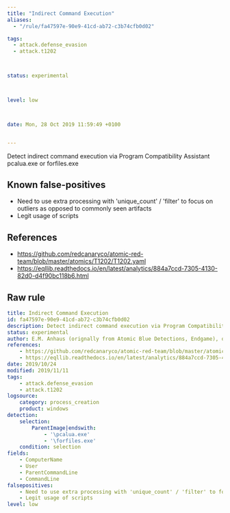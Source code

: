 ```yaml
---
title: "Indirect Command Execution"
aliases:
  - "/rule/fa47597e-90e9-41cd-ab72-c3b74cfb0d02"

tags:
  - attack.defense_evasion
  - attack.t1202



status: experimental



level: low



date: Mon, 28 Oct 2019 11:59:49 +0100


---
```


Detect indirect command execution via Program Compatibility Assistant pcalua.exe or forfiles.exe

<!--more-->


## Known false-positives

* Need to use extra processing with 'unique_count' / 'filter' to focus on outliers as opposed to commonly seen artifacts
* Legit usage of scripts



## References

* https://github.com/redcanaryco/atomic-red-team/blob/master/atomics/T1202/T1202.yaml
* https://eqllib.readthedocs.io/en/latest/analytics/884a7ccd-7305-4130-82d0-d4f90bc118b6.html


## Raw rule
```yaml
title: Indirect Command Execution
id: fa47597e-90e9-41cd-ab72-c3b74cfb0d02
description: Detect indirect command execution via Program Compatibility Assistant pcalua.exe or forfiles.exe
status: experimental
author: E.M. Anhaus (orignally from Atomic Blue Detections, Endgame), oscd.community
references:
    - https://github.com/redcanaryco/atomic-red-team/blob/master/atomics/T1202/T1202.yaml
    - https://eqllib.readthedocs.io/en/latest/analytics/884a7ccd-7305-4130-82d0-d4f90bc118b6.html
date: 2019/10/24
modified: 2019/11/11
tags:
    - attack.defense_evasion
    - attack.t1202
logsource:
    category: process_creation
    product: windows
detection:
    selection:
        ParentImage|endswith:
            - '\pcalua.exe'
            - '\forfiles.exe'
    condition: selection
fields:
    - ComputerName
    - User
    - ParentCommandLine
    - CommandLine
falsepositives:
    - Need to use extra processing with 'unique_count' / 'filter' to focus on outliers as opposed to commonly seen artifacts
    - Legit usage of scripts
level: low

```
